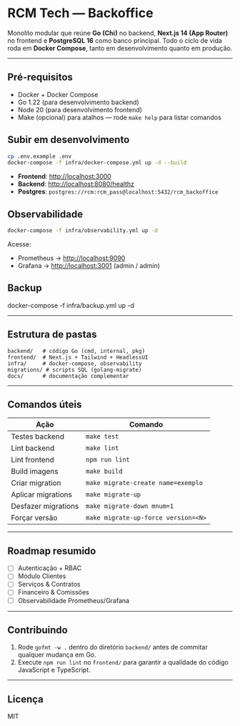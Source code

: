 # RCM Tech — Backoffice

Monolito modular que reúne **Go (Chi)** no backend, **Next.js 14 (App Router)** no frontend
e **PostgreSQL 16** como banco principal. Todo o ciclo de vida roda em **Docker Compose**,
tanto em desenvolvimento quanto em produção.

---

## Pré-requisitos

- Docker + Docker Compose
- Go 1.22 (para desenvolvimento backend)
- Node 20 (para desenvolvimento frontend)
 - Make (opcional) para atalhos — rode `make help` para listar comandos

## Subir em desenvolvimento

```bash
cp .env.example .env
docker-compose -f infra/docker-compose.yml up -d --build
````

* **Frontend**: [http://localhost:3000](http://localhost:3000)
* **Backend**:  [http://localhost:8080/healthz](http://localhost:8080/healthz)
* **Postgres**: `postgres://rcm:rcm_pass@localhost:5432/rcm_backoffice`

## Observabilidade

```bash
docker-compose -f infra/observability.yml up -d
```

Acesse:
- Prometheus → <http://localhost:9090>
- Grafana    → <http://localhost:3001>  (admin / admin)

## Backup
docker-compose -f infra/backup.yml up -d

---

## Estrutura de pastas

```
backend/   # código Go (cmd, internal, pkg)
frontend/  # Next.js + Tailwind + HeadlessUI
infra/     # docker-compose, observability
migrations/ # scripts SQL (golang-migrate)
docs/      # documentação complementar
```

---

## Comandos úteis

| Ação               | Comando                                   |
| ------------------ | ------------------------------------------ |
| Testes backend     | `make test`                                |
| Lint backend       | `make lint`                                |
| Lint frontend      | `npm run lint`                             |
| Build imagens      | `make build`                               |
| Criar migration    | `make migrate-create name=exemplo`         |
| Aplicar migrations | `make migrate-up`                          |
| Desfazer migrations| `make migrate-down mnum=1`                 |
| Forçar versão      | `make migrate-up-force version=<N>`        |

---

## Roadmap resumido

* [ ] Autenticação + RBAC
* [ ] Módulo Clientes
* [ ] Serviços & Contratos
* [ ] Financeiro & Comissões
* [ ] Observabilidade Prometheus/Grafana

---

## Contribuindo

1. Rode `gofmt -w .` dentro do diretório `backend/` antes de commitar qualquer mudança em Go.
2. Execute `npm run lint` no `frontend/` para garantir a qualidade do código JavaScript e TypeScript.

---

## Licença

MIT
